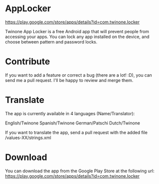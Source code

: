 AppLocker
=========

https://play.google.com/store/apps/details?id=com.twinone.locker

Twinone App Locker is a free Android app that will prevent people from accessing your apps.
You can lock any app installed on the device, and choose between pattern and password locks.

Contribute
==========

If you want to add a feature or correct a bug (there are a lot! :D), you can send me a pull request.
I'll be happy to review and merge them.

Translate
=========

The app is currently available in 4 languages (Name/Translator):

English/Twinone
Spanish/Twinone
German/Patschi
Dutch/Twinone

If you want to translate the app, send a pull request with the added file /values-XX/strings.xml



Download
========

You can download the app from the Google Play Store at the following url: https://play.google.com/store/apps/details?id=com.twinone.locker
